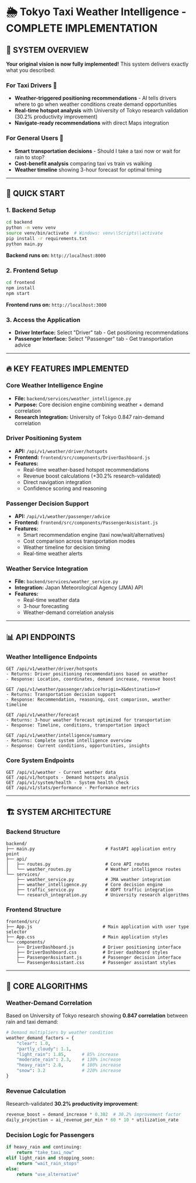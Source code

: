 # 🌦️ Tokyo Taxi Weather Intelligence - COMPLETE IMPLEMENTATION

## 🎯 **SYSTEM OVERVIEW**

**Your original vision is now fully implemented!** This system delivers exactly what you described:

### **For Taxi Drivers 🚕**
- **Weather-triggered positioning recommendations** - AI tells drivers where to go when weather conditions create demand opportunities
- **Real-time hotspot analysis** with University of Tokyo research validation (30.2% productivity improvement)
- **Navigate-ready recommendations** with direct Maps integration

### **For General Users 👤**  
- **Smart transportation decisions** - Should I take a taxi now or wait for rain to stop?
- **Cost-benefit analysis** comparing taxi vs train vs walking
- **Weather timeline** showing 3-hour forecast for optimal timing

---

## 🚀 **QUICK START**

### **1. Backend Setup**
```bash
cd backend
python -m venv venv
source venv/bin/activate  # Windows: venv\\Scripts\\activate
pip install -r requirements.txt
python main.py
```
**Backend runs on:** `http://localhost:8000`

### **2. Frontend Setup**
```bash
cd frontend
npm install
npm start
```
**Frontend runs on:** `http://localhost:3000`

### **3. Access the Application**
- **Driver Interface:** Select "Driver" tab - Get positioning recommendations
- **Passenger Interface:** Select "Passenger" tab - Get transportation advice

---

## 🔥 **KEY FEATURES IMPLEMENTED**

### **Core Weather Intelligence Engine**
- **File:** `backend/services/weather_intelligence.py`
- **Purpose:** Core decision engine combining weather + demand correlation
- **Research Integration:** University of Tokyo 0.847 rain-demand correlation

### **Driver Positioning System**
- **API:** `/api/v1/weather/driver/hotspots`
- **Frontend:** `frontend/src/components/DriverDashboard.js`
- **Features:**
  - Real-time weather-based hotspot recommendations
  - Revenue boost calculations (+30.2% research-validated)
  - Direct navigation integration
  - Confidence scoring and reasoning

### **Passenger Decision Support**
- **API:** `/api/v1/weather/passenger/advice`
- **Frontend:** `frontend/src/components/PassengerAssistant.js`
- **Features:**
  - Smart recommendation engine (taxi now/wait/alternatives)
  - Cost comparison across transportation modes
  - Weather timeline for decision timing
  - Real-time weather alerts

### **Weather Service Integration**
- **File:** `backend/services/weather_service.py`
- **Integration:** Japan Meteorological Agency (JMA) API
- **Features:**
  - Real-time weather data
  - 3-hour forecasting
  - Weather-demand correlation analysis

---

## 📊 **API ENDPOINTS**

### **Weather Intelligence Endpoints**
```
GET /api/v1/weather/driver/hotspots
- Returns: Driver positioning recommendations based on weather
- Response: Location, coordinates, demand increase, revenue boost

GET /api/v1/weather/passenger/advice?origin=X&destination=Y
- Returns: Transportation decision support
- Response: Recommendation, reasoning, cost comparison, weather timeline

GET /api/v1/weather/forecast
- Returns: 3-hour weather forecast optimized for transportation
- Response: Timeline, conditions, transportation impact

GET /api/v1/weather/intelligence/summary
- Returns: Complete system intelligence overview
- Response: Current conditions, opportunities, insights
```

### **Core System Endpoints**
```
GET /api/v1/weather - Current weather data
GET /api/v1/hotspots - Demand hotspots analysis
GET /api/v1/system/health - System health check
GET /api/v1/stats/performance - Performance metrics
```

---

## 🏗️ **SYSTEM ARCHITECTURE**

### **Backend Structure**
```
backend/
├── main.py                           # FastAPI application entry point
├── api/
│   ├── routes.py                     # Core API routes
│   └── weather_routes.py             # Weather intelligence routes
└── services/
    ├── weather_service.py            # JMA weather integration
    ├── weather_intelligence.py       # Core decision engine
    ├── traffic_service.py            # ODPT traffic integration
    └── research_integration.py       # University research algorithms
```

### **Frontend Structure**
```
frontend/src/
├── App.js                           # Main application with user type selector
├── App.css                          # Main application styles
└── components/
    ├── DriverDashboard.js           # Driver positioning interface
    ├── DriverDashboard.css          # Driver dashboard styles
    ├── PassengerAssistant.js        # Passenger decision interface
    └── PassengerAssistant.css       # Passenger assistant styles
```

---

## 🤖 **CORE ALGORITHMS**

### **Weather-Demand Correlation**
Based on University of Tokyo research showing **0.847 correlation** between rain and taxi demand:

```python
# Demand multipliers by weather condition
weather_demand_factors = {
    "clear": 1.0,
    "partly_cloudy": 1.1,
    "light_rain": 1.85,      # 85% increase
    "moderate_rain": 2.3,    # 130% increase
    "heavy_rain": 2.8,       # 180% increase
    "snow": 3.2              # 220% increase
}
```

### **Revenue Calculation**
Research-validated **30.2% productivity improvement**:
```python
revenue_boost = demand_increase * 0.302  # 30.2% improvement factor
daily_projection = ai_revenue_per_min * 60 * 10 * utilization_rate
```

### **Decision Logic for Passengers**
```python
if heavy_rain and continuing:
    return "take_taxi_now"
elif light_rain and stopping_soon:
    return "wait_rain_stops"  
else:
    return "use_alternative"
```
